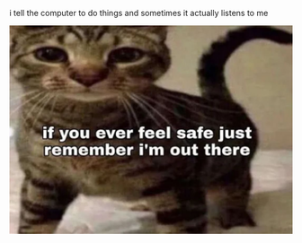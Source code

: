 i tell the computer to do things and sometimes it actually listens to me
<!--START_SECTION:update_image-->
<img src=https://raw.githubusercontent.com/sneakykestrel/sneakykestrel/main/.github/images/unsafe.jpeg height="" width="" align=left alt=kitty />
<!--END_SECTION:update_image-->


